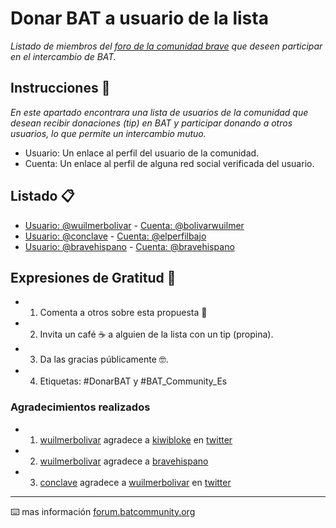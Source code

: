 # Donar BAT a usuario de la lista
_Listado de miembros del [foro de la comunidad brave](https://forum.batcommunity.org/c/international/es/25) que deseen participar en el intercambio de BAT._

## Instrucciones 🚀

_En este apartado encontrara una lista de usuarios de la comunidad que desean recibir donaciones (tip) en BAT y participar donando a otros usuarios, lo que permite un intercambio mutuo._

* Usuario: Un enlace al perfil del usuario de la comunidad.
* Cuenta: Un enlace al perfil de alguna red social verificada del usuario.

## Listado 📋

* [Usuario: @wuilmerbolivar](https://forum.batcommunity.org/u/wuilmerbolivar) - [Cuenta: @bolivarwuilmer](https://twitter.com/BolivarWuilmer)
* [Usuario: @conclave](https://forum.batcommunity.org/u/conclave) - [Cuenta: @elperfilbajo](https://www.twitter.com/elperfilbajo)
* [Usuario: @bravehispano](https://forum.batcommunity.org/u/bravehispano) - [Cuenta: @bravehispano](https://twitter.com/BraveHispano)

## Expresiones de Gratitud 🎁

* 1. Comenta a otros sobre esta propuesta 📢
* 2. Invita un café ☕ a alguien de la lista con un tip (propina). 
* 3. Da las gracias públicamente 🤓.
* 4. Etiquetas: #DonarBAT y #BAT_Community_Es

### Agradecimientos realizados

* 1. [wuilmerbolivar](https://forum.batcommunity.org/u/wuilmerbolivar) agradece a [kiwibloke](https://forum.batcommunity.org/u/kiwibloke) en [twitter](https://twitter.com/BolivarWuilmer/status/1269560850278481921)
* 2. [wuilmerbolivar](https://forum.batcommunity.org/u/wuilmerbolivar) agradece a [bravehispano](https://forum.batcommunity.org/u/bravehispano)
* 3. [conclave](https://forum.batcommunity.org/u/conclave) agradece a [wuilmerbolivar](https://forum.batcommunity.org/u/wuilmerbolivar) en [twitter](https://twitter.com/BolivarWuilmer/status/1271111980624027650)

---
⌨️ mas información [forum.batcommunity.org](https://forum.batcommunity.org/t/dona-bat-a-un-usuario-de-la-lista/)
